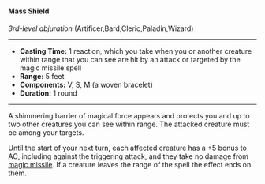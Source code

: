 #### Mass Shield
*3rd-level abjuration* (Artificer,Bard,Cleric,Paladin,Wizard)
___
- **Casting Time:** 1 reaction, which you take when you or another creature within range that you can see are hit by an attack or targeted by the magic missile spell
- **Range:** 5 feet
- **Components:** V, S, M (a woven bracelet)
- **Duration:** 1 round
---
A shimmering barrier of magical force appears and protects you and up to two other creatures you can see within range. The attacked creature must be among your targets.

Until the start of your next turn, each affected creature has a +5 bonus to AC, including against the triggering attack, and they take no damage from [magic missile](../Spells/magic-missile.md). If a creature leaves the range of the spell the effect ends on them.
